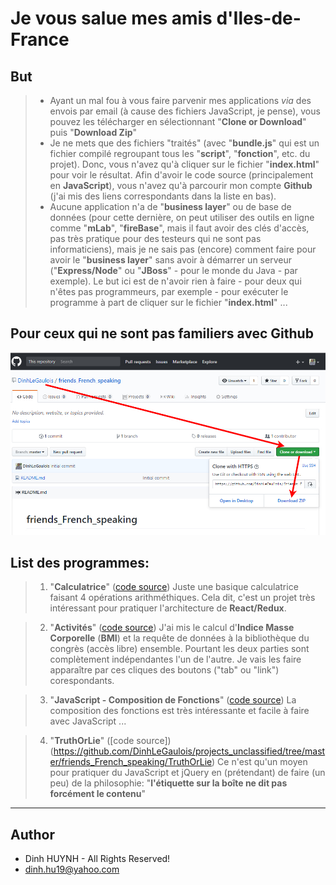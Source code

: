 # Je vous salue mes amis d'Iles-de-France
## But
> * Ayant un mal fou à vous faire parvenir mes applications *via* des envois par email (à cause des fichiers JavaScript, je pense), vous pouvez les télécharger en sélectionnant "**Clone or Download**" puis "**Download Zip**"
> * Je ne mets que des fichiers "traités" (avec "**bundle.js**" qui est un fichier compilé regroupant tous les "**script**", "**fonction**", etc. du projet). Donc, vous n'avez qu'à cliquer sur le fichier "**index.html**" pour voir le résultat. Afin d'avoir le code source (principalement en **JavaScript**), vous n'avez qu'à parcourir mon compte **Github** (j'ai mis des liens correspondants dans la liste en bas).
> * Aucune application n'a de "**business layer**" ou de base de données (pour cette dernière, on peut utiliser des outils en ligne comme "**mLab**", "**fireBase**", mais il faut avoir des clés d'accès, pas très pratique pour des testeurs qui ne sont pas informaticiens), mais je ne sais pas (encore) comment faire pour avoir le "**business layer**" sans avoir à démarrer un serveur ("**Express/Node**" ou "**JBoss**" - pour le monde du Java - par exemple). Le but ici est de n'avoir rien à faire - pour deux qui n'êtes pas programmeurs, par exemple - pour exécuter le programme à part de cliquer sur le fichier "**index.html**" ... 

## Pour ceux qui ne sont pas familiers avec Github

![alt text](assets/img/git.jpg)

## List des programmes:

> 1) "**Calculatrice**" ([code source](https://github.com/DinhLeGaulois/projects_unclassified/tree/master/friends_French_speaking/React_Redux/Calculatrice))
> Juste une basique calculatrice faisant 4 opérations arithméthiques. Cela dit, c'est un projet très intéressant pour pratiquer l'architecture de **React/Redux**.

> 2) "**Activités**" ([code source](https://github.com/DinhLeGaulois/projects_without_db/tree/master/projects_with_react/activities_react_redux))
> J'ai mis le calcul d'**Indice Masse Corporelle** (**BMI**) et la requête de données à la bibliothèque du congrès (accès libre) ensemble. Pourtant les deux parties sont complètement indépendantes l'un de l'autre. Je vais les faire apparaître par ces cliques des boutons ("tab" ou "link") corespondants.

> 3) "**JavaScript - Composition de Fonctions**" ([code source](https://github.com/DinhLeGaulois/friends_French_speaking/tree/master/JavaScript%20-%20Composition%20de%20Fonctions))
> La composition des fonctions est très intéressante et facile à faire avec JavaScript ...

> 4) "**TruthOrLie**" ([code source])(https://github.com/DinhLeGaulois/projects_unclassified/tree/master/friends_French_speaking/TruthOrLie)
> Ce n'est qu'un moyen pour pratiquer du JavaScript et jQuery en (prétendant) de faire (un peu) de la philosophie: "**l'étiquette sur la boîte ne dit pas forcément le contenu**"

---

## Author
* Dinh HUYNH - All Rights Reserved!
* dinh.hu19@yahoo.com